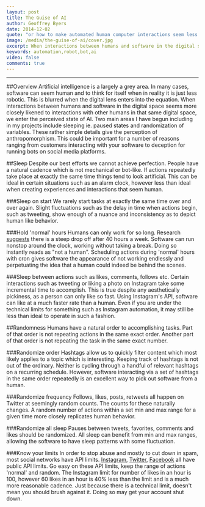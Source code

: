 ```yaml
---
layout: post
title: The Guise of AI
author: Geoffrey Byers
date: 2014-12-02
quote: "or how to make automated human computer interactions seem less mechanical and more human"
image: /media/the-guise-of-ai/cover.jpg
excerpt: When interactions between humans and software in the digital space seems more closely likened to interactions with other humans in that same digital space, we enter the perceived state of AI.
keywords: automation,robot,bot,ai
video: false
comments: true
---
```


***
##Overview
Artificial intelligence is a largely a grey area.  In many cases, software can seem human and to think for itself when in reality it is just less robotic.  This is blurred when the digital lens enters into the equation.  When interactions between humans and software in the digital space seems more closely likened to interactions with other humans in that same digital space, we enter the perceived state of AI.  Two main areas I have begun including in my projects include sleeping ie. paused states and randomization of variables.  These rather simple details give the perception of anthropomorphism.  This could be important for a number of reasons ranging from customers interacting with your software to deception for running bots on social media platforms.

##Sleep
Despite our best efforts we cannot achieve perfection.  People have a natural cadence which is not mechanical or bot-like.  If actions repeatedly take place at exactly the same time things tend to look artificial.  This can be ideal in certain situations such as an alarm clock, however less than ideal when creating experiences and interactions that seem human.

###Sleep on start
We rarely start tasks at exactly the same time over and over again.  Slight fluctuations such as the delay in time when actions begin, such as tweeting, show enough of a nuance and inconsistency as to depict human like behavior.

###Hold 'normal' hours
Humans can only work for so long.  Research [suggests](http://www.inc.com/jessica-stillman/why-working-more-than-40-hours-a-week-is-useless.html) there is a steep drop off after 40 hours a week.  Software can run nonstop around the clock, working without taking a break.  Doing so instantly reads as "not a human".  Scheduling actions during 'normal' hours with cron gives software the appearance of not working endlessly and perpetuating the idea that a human could indeed be behind the scenes.

###Sleep between actions such as likes, comments, follows etc.
Certain interactions such as tweeting or liking a photo on Instagram take some incremental time to accomplish.  This is true despite any aesthetically pickiness, as a person can only like so fast.  Using Instagram's API, software can like at a much faster rate than a human.  Even if you are under the technical limits for something such as Instagram automation, it may still be less than ideal to operate in such a fashion.

##Randomness
Humans have a natural order to accomplishing tasks.  Part of that order is not repeating actions in the same exact order.  Another part of that order is not repeating the task in the same exact number.  

###Randomize order
Hashtags allow us to quickly filter content which most likely applies to a topic which is interesting.  Keeping track of hashtags is not out of the ordinary.  Neither is cycling through a handful of relevant hashtags on a recurring schedule.  However, software interacting via a set of hashtags in the same order repeatedly is an excellent way to pick out software from a human.

###Randomize frequency
Follows, likes, posts, retweets all happen on Twitter at seemingly random counts.  The counts for these naturally changes.  A random number of actions within a set min and max range for a given time more closely replicates human behavior.

###Randomize all sleep
Pauses between tweets, favorites, comments and likes should be randomized.  All sleep can benefit from min and max ranges, allowing the software to have sleep patterns with some fluctuation.

###Know your limits
In order to stop abuse and mostly to cut down in spam, most social networks have API limits.  [Instagram](http://instagram.com/developer/limits/#), [Twitter](https://dev.twitter.com/rest/public/rate-limiting), [Facebook]() all have public API limits.  Go easy on these API limits, keep the range of actions 'normal' and random.  The Instagram limit for number of likes in an hour is 100, however 60 likes in an hour is 40% less than the limit and is a much more reasonable cadence.  Just because there is a technical limit, doesn't mean you should brush against it.  Doing so may get your account shut down.